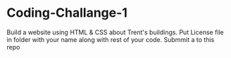 # Coding-Challange-1
Build a website using HTML & CSS about Trent's buildings. Put License file in folder with your name along with rest of your code. Submmit a to this repo
